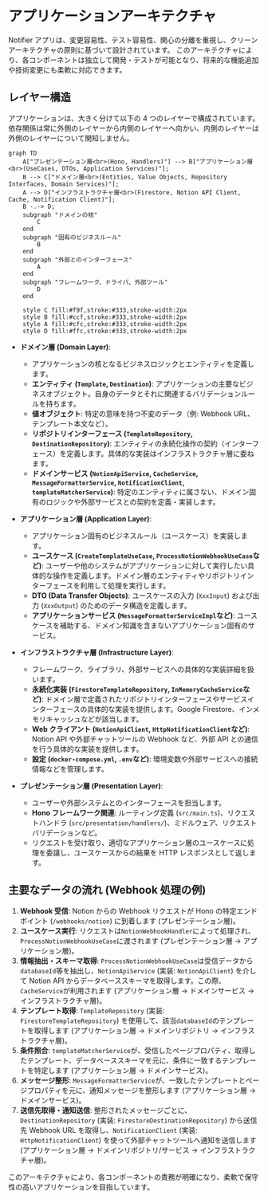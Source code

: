 # アプリケーションアーキテクチャ

Notifier アプリは、変更容易性、テスト容易性、関心の分離を重視し、クリーンアーキテクチャの原則に基づいて設計されています。
このアーキテクチャにより、各コンポーネントは独立して開発・テストが可能となり、将来的な機能追加や技術変更にも柔軟に対応できます。

## レイヤー構造

アプリケーションは、大きく分けて以下の 4 つのレイヤーで構成されています。依存関係は常に外側のレイヤーから内側のレイヤーへ向かい、内側のレイヤーは外側のレイヤーについて関知しません。

```mermaid
graph TD
    A["プレゼンテーション層<br>(Hono, Handlers)"] --> B["アプリケーション層<br>(UseCases, DTOs, Application Services)"];
    B --> C["ドメイン層<br>(Entities, Value Objects, Repository Interfaces, Domain Services)"];
    A --> D["インフラストラクチャ層<br>(Firestore, Notion API Client, Cache, Notification Client)"];
    B -.-> D;
    subgraph "ドメインの核"
        C
    end
    subgraph "固有のビジネスルール"
        B
    end
    subgraph "外部とのインターフェース"
        A
    end
    subgraph "フレームワーク、ドライバ、外部ツール"
        D
    end

    style C fill:#f9f,stroke:#333,stroke-width:2px
    style B fill:#ccf,stroke:#333,stroke-width:2px
    style A fill:#cfc,stroke:#333,stroke-width:2px
    style D fill:#ffc,stroke:#333,stroke-width:2px

```

-   **ドメイン層 (Domain Layer)**:

    -   アプリケーションの核となるビジネスロジックとエンティティを定義します。
    -   **エンティティ (`Template`, `Destination`)**: アプリケーションの主要なビジネスオブジェクト。自身のデータとそれに関連するバリデーションルールを持ちます。
    -   **値オブジェクト**: 特定の意味を持つ不変のデータ（例: Webhook URL、テンプレート本文など）。
    -   **リポジトリインターフェース (`TemplateRepository`, `DestinationRepository`)**: エンティティの永続化操作の契約（インターフェース）を定義します。具体的な実装はインフラストラクチャ層に委ねます。
    -   **ドメインサービス (`NotionApiService`, `CacheService`, `MessageFormatterService`, `NotificationClient`, `templateMatcherService`)**: 特定のエンティティに属さない、ドメイン固有のロジックや外部サービスとの契約を定義・実装します。

-   **アプリケーション層 (Application Layer)**:

    -   アプリケーション固有のビジネスルール（ユースケース）を実装します。
    -   **ユースケース (`CreateTemplateUseCase`, `ProcessNotionWebhookUseCase`など)**: ユーザーや他のシステムがアプリケーションに対して実行したい具体的な操作を定義します。ドメイン層のエンティティやリポジトリインターフェースを利用して処理を実行します。
    -   **DTO (Data Transfer Objects)**: ユースケースの入力 (`XxxInput`) および出力 (`XxxOutput`) のためのデータ構造を定義します。
    -   **アプリケーションサービス (`MessageFormatterServiceImpl`など)**: ユースケースを補助する、ドメイン知識を含まないアプリケーション固有のサービス。

-   **インフラストラクチャ層 (Infrastructure Layer)**:

    -   フレームワーク、ライブラリ、外部サービスへの具体的な実装詳細を扱います。
    -   **永続化実装 (`FirestoreTemplateRepository`, `InMemoryCacheService`など)**: ドメイン層で定義されたリポジトリインターフェースやサービスインターフェースの具体的な実装を提供します。Google Firestore、インメモリキャッシュなどが該当します。
    -   **Web クライアント (`NotionApiClient`, `HttpNotificationClient`など)**: Notion API や外部チャットツールの Webhook など、外部 API との通信を行う具体的な実装を提供します。
    -   **設定 (`docker-compose.yml`, `.env`など)**: 環境変数や外部サービスへの接続情報などを管理します。

-   **プレゼンテーション層 (Presentation Layer)**:
    -   ユーザーや外部システムとのインターフェースを担当します。
    -   **Hono フレームワーク関連**: ルーティング定義 (`src/main.ts`)、リクエストハンドラ (`src/presentation/handlers/`)、ミドルウェア、リクエストバリデーションなど。
    -   リクエストを受け取り、適切なアプリケーション層のユースケースに処理を委譲し、ユースケースからの結果を HTTP レスポンスとして返します。

## 主要なデータの流れ (Webhook 処理の例)

1.  **Webhook 受信**: Notion からの Webhook リクエストが Hono の特定エンドポイント (`/webhooks/notion`) に到着します (プレゼンテーション層)。
2.  **ユースケース実行**: リクエストは`NotionWebhookHandler`によって処理され、`ProcessNotionWebhookUseCase`に渡されます (プレゼンテーション層 → アプリケーション層)。
3.  **情報抽出・スキーマ取得**: `ProcessNotionWebhookUseCase`は受信データから`databaseId`等を抽出し、`NotionApiService` (実装: `NotionApiClient`) を介して Notion API からデータベーススキーマを取得します。この際、`CacheService`が利用されます (アプリケーション層 → ドメインサービス → インフラストラクチャ層)。
4.  **テンプレート取得**: `TemplateRepository` (実装: `FirestoreTemplateRepository`) を使用して、該当`databaseId`のテンプレートを取得します (アプリケーション層 → ドメインリポジトリ → インフラストラクチャ層)。
5.  **条件照合**: `templateMatcherService`が、受信したページプロパティ、取得したテンプレート、データベーススキーマを元に、条件に一致するテンプレートを特定します (アプリケーション層 → ドメインサービス)。
6.  **メッセージ整形**: `MessageFormatterService`が、一致したテンプレートとページプロパティを元に、通知メッセージを整形します (アプリケーション層 → ドメインサービス)。
7.  **送信先取得・通知送信**: 整形されたメッセージごとに、`DestinationRepository` (実装: `FirestoreDestinationRepository`) から送信先 Webhook URL を取得し、`NotificationClient` (実装: `HttpNotificationClient`) を使って外部チャットツールへ通知を送信します (アプリケーション層 → ドメインリポジトリ/サービス → インフラストラクチャ層)。

このアーキテクチャにより、各コンポーネントの責務が明確になり、柔軟で保守性の高いアプリケーションを目指しています。
